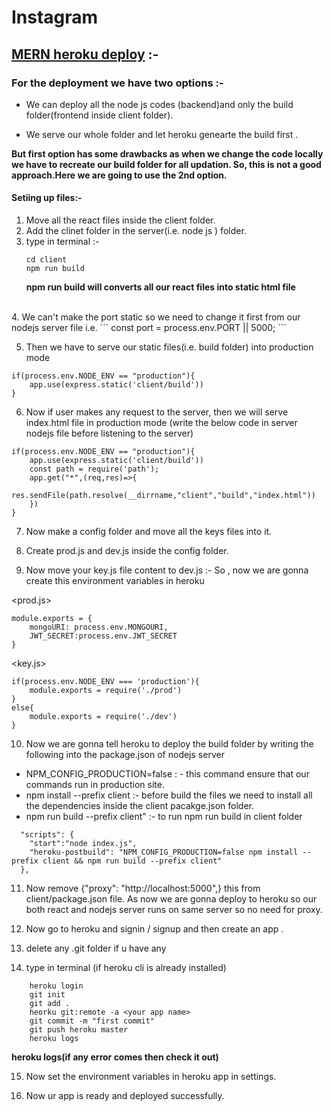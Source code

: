 
# Instagram

## <u>MERN heroku deploy</u> :-

###   For the deployment we have two options :-

*   We can deploy all the node js codes (backend)and only the build folder(frontend inside client folder).

*   We serve our whole folder and let heroku  genearte the build first .



<strong>But first option  has some drawbacks as when we change the code locally we have to recreate our build folder for all updation. So, this is not a good approach.Here we are going to use the 2nd option.</strong>


####    Setiing up files:-

1. Move all the react files inside the client folder.
2. Add the clinet folder in the server(i.e. node js ) folder.
3.  type in terminal :-
    ```
    cd client
	npm run build
    ```
    <strong>npm run build will converts all our react files into static html file</strong>

<br>
4.  We can't make the port static so we need to change it first from our nodejs server file
	i.e. 
```
     const port = process.env.PORT || 5000;
```

5.  Then we have to serve our static files(i.e. build folder) into production mode
```
if(process.env.NODE_ENV == "production"){
    app.use(express.static('client/build'))
}
```

6.  Now if user makes any request to the server, then we will serve index.html file in production mode
(write the below code in server nodejs file before listening to the server)

```
if(process.env.NODE_ENV == "production"){
    app.use(express.static('client/build'))
    const path = require('path');
    app.get("*",(req,res)=>{
        res.sendFile(path.resolve(__dirrname,"client","build","index.html"))
    })
}
```

7. Now make a config folder and move all the keys files into it.

8. Create prod.js and dev.js inside the config folder.

9.  Now move your key.js file content to dev.js :-
So , now  we are gonna create this environment variables in heroku

<prod.js>

```
module.exports = {
    mongoURI: process.env.MONGOURI,
    JWT_SECRET:process.env.JWT_SECRET
}
```


<key.js>

```
if(process.env.NODE_ENV === 'production'){
    module.exports = require('./prod')
}
else{
    module.exports = require('./dev')
}

```

10.  Now we are gonna tell heroku to deploy the build folder by writing the following into the package.json of nodejs server

*   NPM_CONFIG_PRODUCTION=false : - this command ensure that our commands run in production site.
*   npm install --prefix client :- before build the files we need to install all the dependencies inside the client pacakge.json folder.
*   npm run build --prefix client" :- to run npm run build in client folder
	
```
  "scripts": {
    "start":"node index.js",
    "heroku-postbuild": "NPM_CONFIG_PRODUCTION=false npm install --prefix client && npm run build --prefix client"
  },
```

11.  Now remove {"proxy": "http://localhost:5000",} this from client/package.json file. As now we are gonna deploy to heroku so our both react and nodejs server runs on same server so no need for proxy.


12. Now go to heroku and signin / signup and then create an app .

13. delete any .git folder if u have any

14. type in terminal (if heroku cli is already installed)
```
    heroku login
	git init
	git add .
	heorku git:remote -a <your app name>
	git commit -m "first commit"
	git push heroku master
	heroku logs
```
<strong>heroku logs(if any error comes then check it out)</strong>

15. Now set the environment variables in heroku app in settings.

16. Now ur app is ready and deployed successfully.



